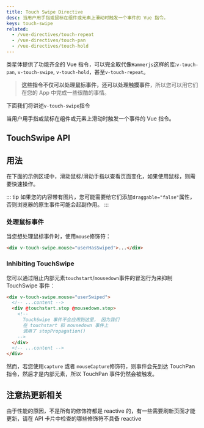 ```yaml
---
title: Touch Swipe Directive
desc: 当用户用手指或鼠标在组件或元素上滑动时触发一个事件的 Vue 指令。
keys: touch-swipe
related:
  - /vue-directives/touch-repeat
  - /vue-directives/touch-pan
  - /vue-directives/touch-hold
---
```



类星体提供了功能齐全的 Vue 指令，可以完全取代像`Hammerjs`这样的库:`v-touch-pan`, `v-touch-swipe`, `v-touch-hold`，甚至`v-touch-repeat`。

> **这些指令不仅可以处理鼠标事件，还可以处理触摸事件**，所以您可以用它们在您的 App 中完成一些很酷的事情。

下面我们将讲述`v-touch-swipe`指令

当用户用手指或鼠标在组件或元素上滑动时触发一个事件的 Vue 指令。

## TouchSwipe API

<doc-api file="TouchSwipe" />

## 用法
在下面的示例区域中，滑动鼠标/滑动手指以查看页面变化，如果使用鼠标，则需要快速操作。

::: tip
如果您的内容带有图片，您可能需要给它们添加`draggable="false"`属性，否则浏览器的原生事件可能会起副作用。
:::

<doc-example title="任意方向" file="TouchSwipe/Basic" />

<doc-example title="只有一个方向" file="TouchSwipe/Right" />

<doc-example title="多个方向" file="TouchSwipe/UpOrLeft" />

### 处理鼠标事件
当您想处理鼠标事件时，使用`mouse`修饰符：

```html
<div v-touch-swipe.mouse="userHasSwiped">...</div>
```

### Inhibiting TouchSwipe
您可以通过阻止内部元素`touchstart`/`mousedown`事件的冒泡行为来抑制 TouchSwipe 事件：

```html
<div v-touch-swipe.mouse="userSwiped">
  <!-- ...content -->
  <div @touchstart.stop @mousedown.stop>
    <!--
      TouchSwipe 事件不会应用到这里， 因为我们
      在 touchstart 和 mousedown 事件上
      调用了 stopPropagation()
    -->
  </div>
  <!-- ...content -->
</div>
```

然而，若您使用`capture` 或者 `mouseCapture`修饰符，则事件会先到达 TouchPan 指令，然后才是内部元素，所以 TouchPan 事件仍然会被触发。

## 注意热更新相关
由于性能的原因，不是所有的修饰符都是 reactive 的，有一些需要刷新页面才能更新，请在 API 卡片中检查的哪些修饰符不具备 reactive

